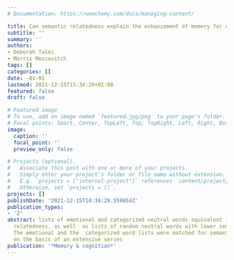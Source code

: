 ```yaml
---
# Documentation: https://wowchemy.com/docs/managing-content/

title: Can semantic relatedness explain the enhancement of memory for emotional words?
subtitle: ''
summary: ''
authors:
- Deborah Talmi
- Morris Moscovitch
tags: []
categories: []
date: -01-01
lastmod: 2021-12-15T15:34:29+01:00
featured: false
draft: false

# Featured image
# To use, add an image named `featured.jpg/png` to your page's folder.
# Focal points: Smart, Center, TopLeft, Top, TopRight, Left, Right, BottomLeft, Bottom, BottomRight.
image:
  caption: ''
  focal_point: ''
  preview_only: false

# Projects (optional).
#   Associate this post with one or more of your projects.
#   Simply enter your project's folder or file name without extension.
#   E.g. `projects = ["internal-project"]` references `content/project/deep-learning/index.md`.
#   Otherwise, set `projects = []`.
projects: []
publishDate: '2021-12-15T14:34:29.559854Z'
publication_types:
- '2'
abstract: lists of emotional and categorized neutral words equivalent in semantic
  relatedness, as well  as lists of random neutral words with lower semantic relatedness
  The emotional and the  categorized word lists were matched for semantic relatedness
  on the basis of an extensive series
publication: '*Memory & cognition*'
---
```

